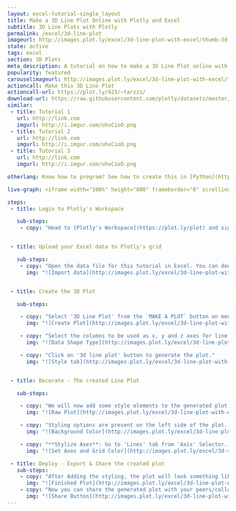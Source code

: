 ```yaml
---
layout: excel-tutorial-single_layout
title: Make a 3D Line Plot Online with Plotly and Excel
subtitle: 3D Line Plots with Plotly
permalink: /excel/3d-line-plot
imageurl: http://images.plot.ly/excel/3d-line-plot-with-excel/thumb-3d-line-plot-with-excel.png
state: active
tags: excel
section: 3D Plots
meta_description: A tutorial on how to make a 3D Line Plot online with Excel.
popularity: featured
carouselimageurl: http://images.plot.ly/excel/3d-line-plot-with-excel/thumb-3d-line-plot-with-excel.png
actioncall: Make this 3D Line Plot
actioncall-url: https://plot.ly/423/~tarzzz/
download-url: https://raw.githubusercontent.com/plotly/datasets/master/line_3d_dataset.csv
similar:
 - title: Tutorial 1
   url: http://link.com
   imgurl: http://i.imgur.com/uhxCioO.png
 - title: Tutorial 2
   url: http://link.com
   imgurl: http://i.imgur.com/uhxCioO.png
 - title: Tutorial 3
   url: http://link.com
   imgurl: http://i.imgur.com/uhxCioO.png

otherlang: Know how to program? See how to create this in [Python](https://plot.ly/python/3d-line-plots/) or [R](https://plot.ly/r/3d-line-plots/).

live-graph: <iframe width="100%" height="800" frameborder="0" scrolling="no" src="https://plot.ly/~tarzzz/423.embed"></iframe>

steps:
 - title: Login to Plotly's Workspace

   sub-steps:
    - copy: "Head to [Plotly's Workspace](https://plot.ly/plot) and sign into your free Plotly account."


 - title: Upload your Excel data to Plotly's grid

   sub-steps:
    - copy: "Open the data file for this tutorial in Excel. You can download the file here in [CSV format](https://raw.githubusercontent.com/plotly/datasets/master/line_3d_dataset.csv). Click on 'ADD DATA' button on the workspace, and upload the data file."
      img: "![Import data](http://images.plot.ly/excel/3d-line-plot-with-excel/upload-data-file.png)"


 - title: Create the 3D Plot

   sub-steps:

    - copy: "Select '3D Line Plot' from the `MAKE A PLOT` button on menu bar."
      img: "![Create Plot](http://images.plot.ly/excel/3d-line-plot-with-excel/3d-line-plot-from-menu.png)"

    - copy: "Select the columns to be used as x, y and z axes for line plot."
      img: "![Data Shape Type](http://images.plot.ly/excel/3d-line-plot-with-excel/select-data-axes.png)"

    - copy: "Click on '3d line plot' button to generate the plot."
      img: "![Style tab](http://images.plot.ly/excel/3d-line-plot-with-excel/plot-3d-line.png)"  


 - title: Decorate - The created Line Plot

   sub-steps:

    - copy: "We will now add some style elements to the generated plot."
      img: "![Raw Plot](http://images.plot.ly/excel/3d-line-plot-with-excel/raw-3d-plot.png)"

    - copy: "Styling options are present on the left side of the plot. To set the background color, (1) Click on the 'Axis' selector on the options menu on the left side of the plot, (2) Click on the 'Lines' tab from the pop-up, (3) Set 'Background' to 'On', and (4) Select background color from the color pallete."
      img: "![Background Color](http://images.plot.ly/excel/3d-line-plot-with-excel/set-background.png)"

    - copy: "**Stylize Axes**: Go to 'Lines' tab from 'Axis' Selector. (1) Set Grid Lines to 'On' and select white color from pop-up, (2) Set Zero Lines to 'On' and select white color from pop-up"
      img: "![Set Axes and Grid Color](http://images.plot.ly/excel/3d-surface-plot-with-excel/set-axis-color.png)"

 - title: Deploy - Export & Share the created plot
   sub-steps:
    - copy: "After Adding the styling, the plot will look something like this:"
      img: "![Finished Plot](http://images.plot.ly/excel/3d-line-plot-with-excel/thumb-3d-line-plot-with-excel.png)"
    - copy: "Now you can share the generated plot with your peers/collaborators (basically, anyone you want to!). Click on share button on left menu bar:"
      img: "![Share Button](http://images.plot.ly/excel/3d-line-plot-with-excel/share-plot-button.png)"
---
```

